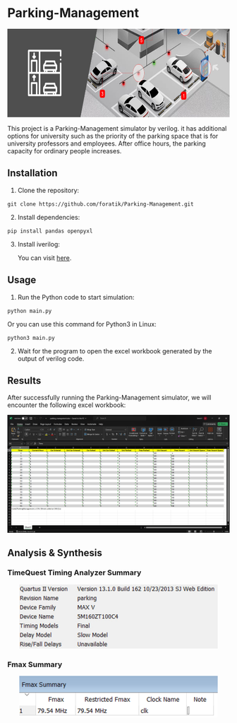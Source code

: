 # Parking-Management
<p align="center">  
    <img height="200px" width="auto" src ="Assets/Parking-Management-System.jpg">
</p> 
This project is a Parking-Management simulator by verilog. it has additional options for university such as the priority of the parking space that is for university professors and employees. After office hours, the parking capacity for ordinary people increases.

## Installation

1. Clone the repository:
```
git clone https://github.com/foratik/Parking-Management.git
```
2. Install dependencies:
```
pip install pandas openpyxl
```
3. Install iverilog:
   
    You can visit [here](https://iverilog.fandom.com/wiki/Installation_Guide).

## Usage

1. Run the Python code to start simulation:
```
python main.py
```
  Or you can use this command for Python3 in Linux:
```
python3 main.py
```
2. Wait for the program to open the excel workbook generated by the output of verilog code.


## Results

After successfully running the Parking-Management simulator, we will encounter the following excel workbook:

<p align="center">  
    <img height="auto" width="900px" src ="Assets/Results-Preview.png">
</p> 

## Analysis & Synthesis

### TimeQuest Timing Analyzer Summary

<p align="center">  
    <img height="auto" width="450px" src ="Assets/TimeQuest-Timing-Analyzer-Summary.jpg">
</p> 

### Fmax Summary

<p align="center">  
    <img height="auto" width="450px" src ="Assets/Fmax-Summary.png">
</p> 


